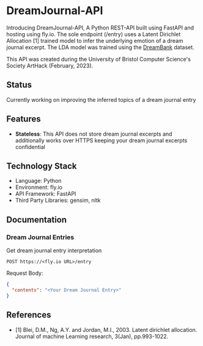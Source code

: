 # DreamJournal-API
Introducing DreamJournal-API, A Python REST-API built using FastAPI and hosting using fly.io. The sole endpoint (/entry) uses a Latent Dirichlet Allocation [1] trained model to infer the underlying emotion of a dream journal excerpt. The LDA model was trained using the [DreamBank](https://dreambank.net/) dataset.

This API was created during the University of Bristol Computer Science's Society ArtHack (February, 2023).

## Status
Currently working on improving the inferred topics of a dream journal entry
## Features
- **Stateless**: This API does not store dream journal excerpts and additionally works over HTTPS keeping your dream journal excerpts confidential

## Technology Stack
- Language: Python
- Environment: fly.io
- API Framework: FastAPI
- Third Party Libraries: gensim, nltk

## Documentation
### Dream Journal Entries
Get dream journal entry interpretation

`POST https://<fly.io URL>/entry`

Request Body:
```json
{
  "contents": "<Your Dream Journal Entry>"
}
```

## References
- [1] Blei, D.M., Ng, A.Y. and Jordan, M.I., 2003. Latent dirichlet allocation. Journal of machine Learning research, 3(Jan), pp.993-1022.
